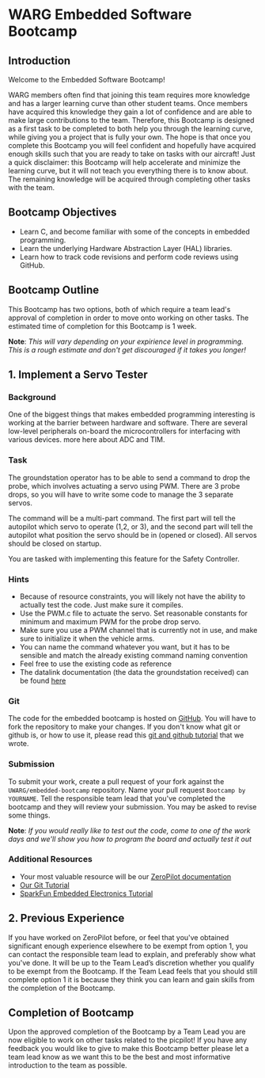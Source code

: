 # WARG Embedded Software Bootcamp

## Introduction

Welcome to the Embedded Software Bootcamp!

WARG members often find that joining this team requires more knowledge and has a larger learning curve than other student teams. Once members have acquired this knowledge they gain a lot of confidence and are able to make large contributions to the team. Therefore, this Bootcamp is designed as a first task to be completed to both help you through the learning curve, while giving you a project that is fully your own. The hope is that once you complete this Bootcamp you will feel confident and hopefully have acquired enough skills such that you are ready to take on tasks with our aircraft! Just a quick disclaimer: this Bootcamp will help accelerate and minimize the learning curve, but it will not teach you everything there is to know about. The remaining knowledge will be acquired through completing other tasks with the team.

## Bootcamp Objectives

- Learn C, and become familiar with some of the concepts in embedded programming.
- Learn the underlying Hardware Abstraction Layer (HAL) libraries.
- Learn how to track code revisions and perform code reviews using GitHub.

## Bootcamp Outline

This Bootcamp has two options, both of which require a team lead's approval of completion in order to move onto working on other tasks. The estimated time of completion for this Bootcamp is 1 week.

**Note**: *This will vary depending on your expirience level in programming. This is a rough estimate and don't get discouraged if it takes you longer!*

## 1. Implement a Servo Tester

### Background

One of the biggest things that makes embedded programming interesting is working at the barrier between hardware and software. There are several low-level peripherals on-board the microcontrollers for interfacing with various devices. more here about ADC and TIM.

### Task

The groundstation operator has to be able to send a command to drop the probe, which involves actuating a servo using PWM. There are 3 probe drops, so you will have to write some code to manage the 3 separate servos.

The command will be a multi-part command. The first part will tell the autopilot which servo to operate (1,2, or 3), and the second part will tell the autopilot what position the servo should be in (opened or closed). All servos should be closed on startup.

You are tasked with implementing this feature for the Safety Controller.

### Hints

- Because of resource constraints, you will likely not have the ability to actually test the code. Just make sure it compiles.
- Use the PWM.c file to actuate the servo. Set reasonable constants for minimum and maximum PWM for the probe drop servo.
- Make sure you use a PWM channel that is currently not in use, and make sure to initialize it when the vehicle arms.
- You can name the command whatever you want, but it has to be sensible and match the already existing command naming convention
- Feel free to use the existing code as reference
- The datalink documentation (the data the groundstation received) can be found [here](../picpilot/datalink.md)

### Git

The code for the embedded bootcamp is hosted on [GitHub](https://www.github.com/UWARG/embedded-bootcamp). You will have to fork the repository to make your changes. If you don't know what git or github is, or how to use it, please read this [git and github tutorial](../tutorials/git.md) that we wrote.

### Submission

To submit your work, create a pull request of your fork against the `UWARG/embedded-bootcamp` repository. Name your pull request `Bootcamp by YOURNAME`. Tell the responsible team lead that you've completed the bootcamp and they will review your submission. You may be asked to revise some things.

**Note**: *If you would really like to test out the code, come to one of the work days and we'll show you how to program the board and actually test it out*

### Additional Resources

- Your most valuable resource will be our [ZeroPilot documentation](https://uwarg-docs.atlassian.net/wiki/spaces/ZP/overview)
- [Our Git Tutorial](../tutorials/git.md)
- [SparkFun Embedded Electronics Tutorial](https://www.sparkfun.com/tutorials/category/1)

## 2. Previous Experience

If you have worked on ZeroPilot before, or feel that you've obtained significant enough experience elsewhere to be exempt from option 1, you can contact the responsible team lead to explain, and preferably show what you've done. It will be up to the Team Lead’s discretion whether you qualify to be exempt from the Bootcamp. If the Team Lead feels that you should still complete option 1 it is because they think you can learn and gain skills from the completion of the Bootcamp.

## Completion of Bootcamp

Upon the approved completion of the Bootcamp by a Team Lead you are now eligible to work on other tasks related to the picpilot! If you have any feedback you would like to give to make this Bootcamp better please let a team lead know as we want this to be the best and most informative introduction to the team as possible.
